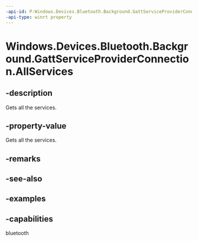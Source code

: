```yaml
---
-api-id: P:Windows.Devices.Bluetooth.Background.GattServiceProviderConnection.AllServices
-api-type: winrt property
---
```


<!-- Property syntax.
public IMapView<GattServiceProviderConnection> AllServices { get; }
-->

# Windows.Devices.Bluetooth.Background.GattServiceProviderConnection.AllServices

## -description
Gets all the services.

## -property-value
Gets all the services.

## -remarks

## -see-also

## -examples


## -capabilities
bluetooth
